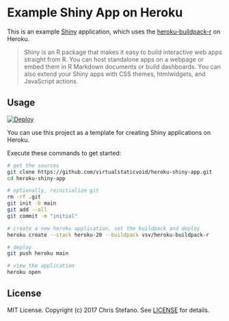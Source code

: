 # Example Shiny App on Heroku

This is an example [Shiny][shiny] application, which uses the [heroku-buildpack-r][buildpack] on Heroku.

> Shiny is an R package that makes it easy to build interactive web apps straight from R. You can host
> standalone apps on a webpage or embed them in R Markdown documents or build dashboards. You can also
> extend your Shiny apps with CSS themes, htmlwidgets, and JavaScript actions.

## Usage

[![Deploy][button]][deployapp]

You can use this project as a template for creating Shiny applications on Heroku.

Execute these commands to get started:

```bash
# get the sources
git clone https://github.com/virtualstaticvoid/heroku-shiny-app.git
cd heroku-shiny-app

# optionally, reinitialize git
rm -rf .git
git init -b main
git add --all
git commit -m "initial"

# create a new heroku application, set the buildpack and deploy
heroku create --stack heroku-20 --buildpack vsv/heroku-buildpack-r

# deploy
git push heroku main

# view the application
heroku open
```

## License

MIT License. Copyright (c) 2017 Chris Stefano. See [LICENSE](LICENSE) for details.

<!-- Links -->
[buildpack]: https://github.com/virtualstaticvoid/heroku-buildpack-r
[button]: https://www.herokucdn.com/deploy/button.svg
[deployapp]: https://github.com/atndan/STAT632_Gender_Recognition_by_Voice
[shiny]: https://shiny.rstudio.com/
